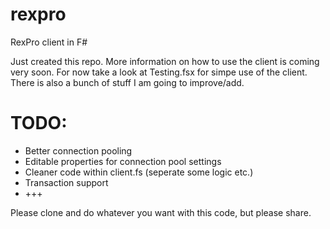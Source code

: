 rexpro
======

RexPro client in F#

Just created this repo. More information on how to use the client is coming very soon.
For now take a look at Testing.fsx for simpe use of the client.
There is also a bunch of stuff I am going to improve/add.

TODO:
==
- Better connection pooling
- Editable properties for connection pool settings
- Cleaner code within client.fs (seperate some logic etc.)
- Transaction support
- +++

Please clone and do whatever you want with this code, but please share.

